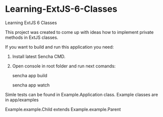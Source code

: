 # Learning-ExtJS-6-Classes
Learning ExtJS 6 Classes

This project was created to come up with ideas how to implement private methods in ExtJS classes.

If you want to build and run this application you need:

1. Install latest Sencha CMD.
2. Open console in root folder and run next comands:

    sencha app build

    sencha app watch

Simle tests can be found in Example.Application class.
Example classes are in app/examples

Example.example.Child extends Example.example.Parent